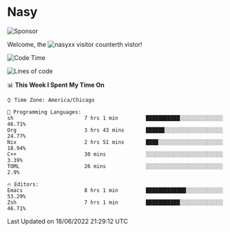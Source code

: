 # Nasy

<!--
<p align="center">
<img height="200" src="https://github-readme-stats.vercel.app/api?username=nasyxx&count_private=true&show_icons=true&theme=dracula&include_all_commits=true"/>
<img height="200" src="https://github-readme-stats.vercel.app/api/top-langs/?username=nasyxx&theme=dracula&hide=html,jupyter+notebook&count_private=true&show_icons=true"/>
</p>

  
----------------
-->

![Sponsor](https://img.shields.io/static/v1.svg?label=Sponsor&message=%E2%9D%A4&logo=GitHub&style=flat&color=pink)
 
Welcome, the ![nasyxx visitor counter](https://count.getloli.com/get/@nasyxx?theme=rule34)th vistor!
 
<!--START_SECTION:waka-->
![Code Time](http://img.shields.io/badge/Code%20Time-2%2C491%20hrs%2053%20mins-blue)

![Lines of code](https://img.shields.io/badge/From%20Hello%20World%20I%27ve%20Written-5%20Million%20lines%20of%20code-blue)

📊 **This Week I Spent My Time On** 

```text
⌚︎ Time Zone: America/Chicago

💬 Programming Languages: 
sh                       7 hrs 1 min         ███████████░░░░░░░░░░░░░░   46.71% 
Org                      3 hrs 43 mins       ██████░░░░░░░░░░░░░░░░░░░   24.77% 
Nix                      2 hrs 51 mins       ████░░░░░░░░░░░░░░░░░░░░░   18.94% 
C++                      30 mins             ░░░░░░░░░░░░░░░░░░░░░░░░░   3.39% 
TOML                     26 mins             ░░░░░░░░░░░░░░░░░░░░░░░░░   2.9%

🔥 Editors: 
Emacs                    8 hrs 1 min         █████████████░░░░░░░░░░░░   53.29% 
Zsh                      7 hrs 1 min         ███████████░░░░░░░░░░░░░░   46.71%

```


 Last Updated on 18/06/2022 21:29:12 UTC
<!--END_SECTION:waka-->

<!-- ![visitors](https://visitor-badge.laobi.icu/badge?page_id=nasyxx.nasyxx) -->
